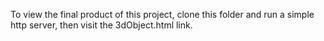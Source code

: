 To view the final product of this project, clone this folder and run a simple http server, then visit the 3dObject.html link.
